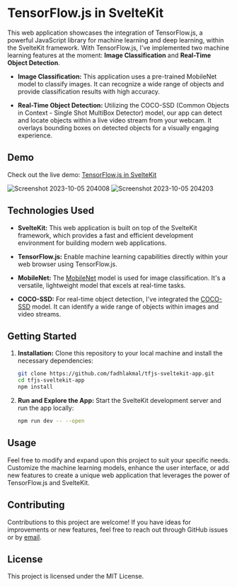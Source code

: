 # TensorFlow.js in SvelteKit

This web application showcases the integration of TensorFlow.js, a powerful JavaScript library for machine learning and deep learning, within the SvelteKit framework. With TensorFlow.js, I've implemented two machine learning features at the moment: **Image Classification** and **Real-Time Object Detection**.

- **Image Classification:** This application uses a pre-trained MobileNet model to classify images. It can recognize a wide range of objects and provide classification results with high accuracy.

- **Real-Time Object Detection:** Utilizing the COCO-SSD (Common Objects in Context - Single Shot MultiBox Detector) model, our app can detect and locate objects within a live video stream from your webcam. It overlays bounding boxes on detected objects for a visually engaging experience.

## Demo

Check out the live demo: [TensorFlow.js in SvelteKit](https://tfjs-sveltekit.vercel.app/)

![Screenshot 2023-10-05 204008](https://github.com/fadhlakmal/tfjs-sveltekit-app/assets/120249194/50133cfb-5418-41b5-8afb-84c90ecc7e33)
![Screenshot 2023-10-05 204203](https://github.com/fadhlakmal/tfjs-sveltekit-app/assets/120249194/f69fac84-ad54-415a-8e62-8a75900061cc)


## Technologies Used

- **SvelteKit:** This web application is built on top of the SvelteKit framework, which provides a fast and efficient development environment for building modern web applications.

- **TensorFlow.js:** Enable machine learning capabilities directly within your web browser using TensorFlow.js.

- **MobileNet:** The [MobileNet](https://www.npmjs.com/package/@tensorflow-models/mobilenet) model is used for image classification. It's a versatile, lightweight model that excels at real-time tasks.

- **COCO-SSD:** For real-time object detection, I've integrated the [COCO-SSD](https://www.npmjs.com/package/@tensorflow-models/coco-ssd) model. It can identify a wide range of objects within images and video streams.

## Getting Started

1. **Installation:** Clone this repository to your local machine and install the necessary dependencies:

   ```bash
   git clone https://github.com/fadhlakmal/tfjs-sveltekit-app.git
   cd tfjs-sveltekit-app
   npm install
   ```
2. **Run and Explore the App:** Start the SvelteKit development server and run the app locally:
   ```bash
   npm run dev -- --open
   ```

## Usage
Feel free to modify and expand upon this project to suit your specific needs. Customize the machine learning models, enhance the user interface, or add new features to create a unique web application that leverages the power of TensorFlow.js and SvelteKit.

## Contributing
Contributions to this project are welcome! If you have ideas for improvements or new features, feel free to reach out through GitHub issues or by [email](mailto:akmal.madany1@gmail.com).

## License
This project is licensed under the MIT License.
